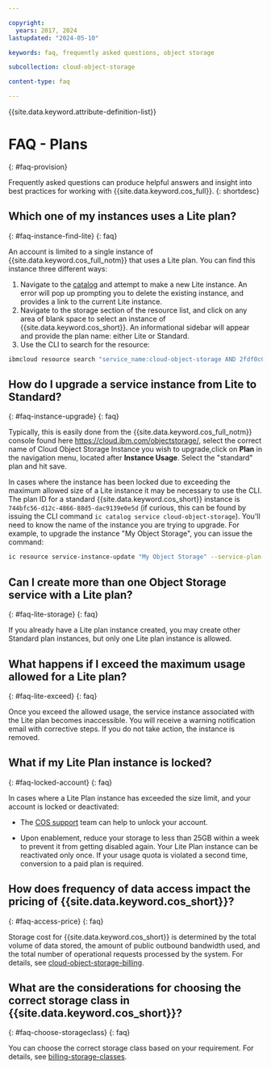 ```yaml
---

copyright:
  years: 2017, 2024
lastupdated: "2024-05-10"

keywords: faq, frequently asked questions, object storage

subcollection: cloud-object-storage

content-type: faq

---
```


{{site.data.keyword.attribute-definition-list}}

# FAQ - Plans
{: #faq-provision}

Frequently asked questions can produce helpful answers and insight into best practices for working with {{site.data.keyword.cos_full}}.
{: shortdesc}

<!-- Moved to faq.md 5-1-2024 PW
## Why can I not create or delete a service instance?
{: #faq-instance-create-delete}
{: faq}

A user is required to have have at a minimum the platform role of `editor` for all IAM enabled services, or at least for Cloud Object Service. For more information, see the [IAM documentation on roles](/docs/account?topic=account-iam-service-roles-actions).-->


## Which one of my instances uses a Lite plan?
{: #faq-instance-find-lite}
{: faq}

An account is limited to a single instance of {{site.data.keyword.cos_full_notm}} that uses a Lite plan.  You can find this instance three different ways:

1. Navigate to the [catalog](/objectstorage/create) and attempt to make a new Lite instance.  An error will pop up prompting you to delete the existing instance, and provides a link to the current Lite instance.
2. Navigate to the storage section of the resource list, and click on any area of blank space to select an instance of {{site.data.keyword.cos_short}}. An informational sidebar will appear and provide the plan name: either Lite or Standard.
3. Use the CLI to search for the resource:

```sh
ibmcloud resource search "service_name:cloud-object-storage AND 2fdf0c08-2d32-4f46-84b5-32e0c92fffd8"
```

## How do I upgrade a service instance from Lite to Standard?
{: #faq-instance-upgrade}
{: faq}

Typically, this is easily done from the {{site.data.keyword.cos_full_notm}} console found here https://cloud.ibm.com/objectstorage/, select the correct name of Cloud Object Storage Instance you wish to upgrade,click on **Plan** in the navigation menu, located after **Instance Usage**. Select the "standard" plan and hit save.

In cases where the instance has been locked due to exceeding the maximum allowed size of a Lite instance it may be necessary to use the CLI. The plan ID for a standard {{site.data.keyword.cos_short}} instance is `744bfc56-d12c-4866-88d5-dac9139e0e5d` (if curious, this can be found by issuing the CLI command `ic catalog service cloud-object-storage`).  You'll need to know the name of the instance you are trying to upgrade.  For example, to upgrade the instance "My Object Storage", you can issue the command:

```sh
ic resource service-instance-update "My Object Storage" --service-plan-id 744bfc56-d12c-4866-88d5-dac9139e0e5d
```

<!-- information moved to a tip in Getting Started. 5-1-2024 PW
## Are bucket names case-sensitive?
{: #faq-name-case}
{: faq}

Bucket names are required to be DNS addressable and are not case-sensitive.
-->

<!-- Moved to faq.md 5-1-2024 PW
## What is the maximum number of characters that can be used in a key, or Object name?
{: #faq-max-key}
{: faq}

Keys have a 1024-character limit.
-->

<!-- Moved to faq.md 5-1-2024 PW
## What are some tools unable to render object names?
{: #faq-xml-error}
{: faq}

Object names that contain unicode characters that are not allowed by the XML standard will result in "Malformed XML" messages. For more information, see [the XML reference documentation](https://www.w3.org/TR/xml/#charsets).
-->

## Can I create more than one Object Storage service with a Lite plan?
{: #faq-lite-storage}
{: faq}

If you already have a Lite plan instance created, you may create other Standard plan instances, but only one Lite plan instance is allowed.

## What happens if I exceed the maximum usage allowed for a Lite plan?
{: #faq-lite-exceed}
{: faq}

Once you exceed the allowed usage, the service instance associated with the Lite plan becomes inaccessible.  You will receive a warning notification email with corrective steps. If you do not take action, the instance is removed.

## What if my Lite Plan instance is locked?
{: #faq-locked-account}
{: faq}

In cases where a Lite Plan instance has exceeded the size limit, and your account is locked or deactivated:

* The [COS support](https://cloud.ibm.com/unifiedsupport/cases/form) team can help to unlock your account.

* Upon enablement, reduce your storage to less than 25GB within a week to prevent it from getting disabled again. Your Lite Plan instance can be reactivated only once. If your usage quota is violated a second time, conversion to a paid plan is required.

## How does frequency of data access impact the pricing of {{site.data.keyword.cos_short}}?
{: #faq-access-price}
{: faq}

Storage cost for {{site.data.keyword.cos_short}} is determined by the total volume of data stored, the amount of public outbound bandwidth used, and the total number of operational requests processed by the system. For details, see [cloud-object-storage-billing](/docs/cloud-object-storage?topic=cloud-object-storage-billing).

## What are the considerations for choosing the correct storage class in {{site.data.keyword.cos_short}}?  
{: #faq-choose-storageclass}
{: faq}

You can choose the correct storage class based on your requirement. For details, see [billing-storage-classes](/docs/cloud-object-storage?topic=cloud-object-storage-billing#billing-storage-classes).

